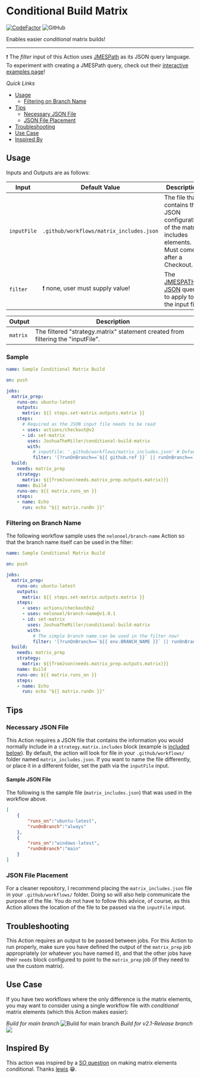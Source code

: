 # Conditional Build Matrix

[![CodeFactor](https://www.codefactor.io/repository/github/joshuathemiller/conditional-build-matrix/badge)](https://www.codefactor.io/repository/github/joshuathemiller/conditional-build-matrix) ![GitHub](https://img.shields.io/github/license/JoshuaTheMiller/conditional-build-matrix)

Enables easier *conditional* matrix builds!

---


❗ The *filter* input of this Action uses [JMESPath](https://jmespath.org/) as its JSON query language. To experiment with creating a JMESPath query, check out their [interactive examples page](https://jmespath.org/examples.html)!

*Quick Links*

* [Usage](#Usage)
  * [Filtering on Branch Name](#Filtering-on-Branch-Name)
* [Tips](#Tips)
  * [Necessary JSON File](#Necessary-JSON-File)
  * [JSON File Placement](#JSON-File-Placement)
* [Troubleshooting](#Troubleshooting)
* [Use Case](#Use-Case)
* [Inspired By](#Inspired-By)

## Usage

Inputs and Outputs are as follows:

| Input | Default Value | Description |
| - | - | - |
| `inputFile` | `.github/workflows/matrix_includes.json` | The file that contains the JSON configuration of the matrix includes elements. Must come after a Checkout. |
| `filter` | ❗ none, user must supply value! | The [JMESPATH JSON](https://jmespath.org/examples.html) query to apply to the input file. |

| Output | Description |
| - | - |
| `matrix` | The filtered "strategy.matrix" statement created from filtering the "inputFile". |

### Sample

```yml
name: Sample Conditional Matrix Build

on: push

jobs:
  matrix_prep:
    runs-on: ubuntu-latest
    outputs:
      matrix: ${{ steps.set-matrix.outputs.matrix }}
    steps:
      # Required as the JSON input file needs to be read
      - uses: actions/checkout@v2      
      - id: set-matrix
        uses: JoshuaTheMiller/conditional-build-matrix        
        with:
          # inputFile: '.github/workflows/matrix_includes.json' # Default input file path
          filter: '[?runOnBranch==`${{ github.ref }}` || runOnBranch==`always`]'   
  build:
    needs: matrix_prep
    strategy:      
      matrix: ${{fromJson(needs.matrix_prep.outputs.matrix)}}
    name: Build
    runs-on: ${{ matrix.runs_on }}
    steps:
    - name: Echo
      run: echo "${{ matrix.runOn }}"

```

### Filtering on Branch Name

The following workflow sample uses the `nelonoel/branch-name` Action so that the branch name itself can be used in the filter:

```yml
name: Sample Conditional Matrix Build

on: push

jobs:
  matrix_prep:
    runs-on: ubuntu-latest
    outputs:
      matrix: ${{ steps.set-matrix.outputs.matrix }}
    steps:
      - uses: actions/checkout@v2
      - uses: nelonoel/branch-name@v1.0.1
      - id: set-matrix
        uses: JoshuaTheMiller/conditional-build-matrix        
        with:          
          # The simple branch name can be used in the filter now!
          filter: '[?runOnBranch==`${{ env.BRANCH_NAME }}` || runOnBranch==`always`]'   
  build:
    needs: matrix_prep
    strategy:      
      matrix: ${{fromJson(needs.matrix_prep.outputs.matrix)}}
    name: Build
    runs-on: ${{ matrix.runs_on }}
    steps:
    - name: Echo
      run: echo "${{ matrix.runOn }}"

```

## Tips

### Necessary JSON File

This Action requires a JSON file that contains the information you would normally include in a `strategy.matrix.includes` block (example is [included below](#sample-json-file)). By default, the action will look for file in your `.github/workflows/` folder named `matrix_includes.json`. If you want to name the file differently, or place it in a different folder, set the path via the `inputFile` input.

#### Sample JSON File

The following is the sample file (`matrix_includes.json`) that was used in the workflow above.

```json
[
    {
        "runs_on":"ubuntu-latest",        
        "runOnBranch":"always"
    },
    {
        "runs_on":"windows-latest",        
        "runOnBranch":"main"
    }
]
```

### JSON File Placement

For a cleaner repository, I recommend placing the `matrix_includes.json` file in your `.github/workflows/` folder. Doing so will also help communicate the purpose of the file. You do not have to follow this advice, of course, as this Action allows the location of the file to be passed via the `inputFile` input.

## Troubleshooting

This Action requires an output to be passed between jobs. For this Action to run properly, make sure you have defined the output of the `matrix_prep` job appropriately (or whatever you have named it), and that the other jobs have their `needs` block configured to point to the `matrix_prep` job (if they need to use the custom matrix).

## Use Case 

If you have two workflows where the only difference is the matrix elements, you may want to consider using a single workflow file with *conditional* matrix elements (which this Action makes easier):

*Build for main branch*
![Build for main branch](https://i.stack.imgur.com/O95fj.png)
*Build for v2.1-Release branch*
![](https://i.stack.imgur.com/bXFfX.png)

## Inspired By

This action was inspired by a [SO question](https://stackoverflow.com/q/65384420/1542187) on making matrix elements conditional. Thanks [lewis](https://stackoverflow.com/users/6814658/lewis) 😁.
